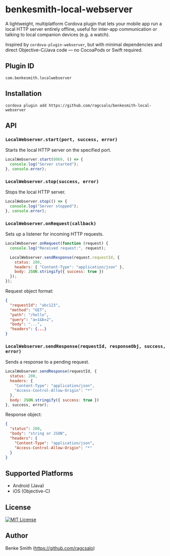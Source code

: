 # benkesmith-local-webserver

A lightweight, multiplatform Cordova plugin that lets your mobile app run a local HTTP server entirely offline, useful for inter-app communication or talking to local companion devices (e.g. a watch).

Inspired by `cordova-plugin-webserver`, but with minimal dependencies and direct Objective-C/Java code — no CocoaPods or Swift required.

## Plugin ID
```
com.benkesmith.localwebserver
```

## Installation

```
cordova plugin add https://github.com/ragcsalo/benkesmith-local-webserver
```

## API

### `LocalWebserver.start(port, success, error)`
Starts the local HTTP server on the specified port.

```js
LocalWebserver.start(8069, () => {
  console.log("Server started");
}, console.error);
```

### `LocalWebserver.stop(success, error)`
Stops the local HTTP server.

```js
LocalWebserver.stop(() => {
  console.log("Server stopped");
}, console.error);
```

### `LocalWebserver.onRequest(callback)`
Sets up a listener for incoming HTTP requests.

```js
LocalWebserver.onRequest(function (request) {
  console.log("Received request:", request);

  LocalWebserver.sendResponse(request.requestId, {
    status: 200,
    headers: { "Content-Type": "application/json" },
    body: JSON.stringify({ success: true })
  });
});
```

Request object format:

```json
{
  "requestId": "abc123",
  "method": "GET",
  "path": "/hello",
  "query": "a=1&b=2",
  "body": "...",
  "headers": {...}
}
```

### `LocalWebserver.sendResponse(requestId, responseObj, success, error)`
Sends a response to a pending request.

```js
LocalWebserver.sendResponse(requestId, {
  status: 200,
  headers: {
    "Content-Type": "application/json",
    "Access-Control-Allow-Origin": "*"
  },
  body: JSON.stringify({ success: true })
}, success, error);
```

Response object:

```json
{
  "status": 200,
  "body": "string or JSON",
  "headers": {
    "Content-Type": "application/json",
    "Access-Control-Allow-Origin": "*"
  }
}
```

## Supported Platforms

- Android (Java)
- iOS (Objective-C)

## License

[![MIT License](https://img.shields.io/badge/license-MIT-blue.svg)](LICENSE)

## Author

Benke Smith (https://github.com/ragcsalo)
